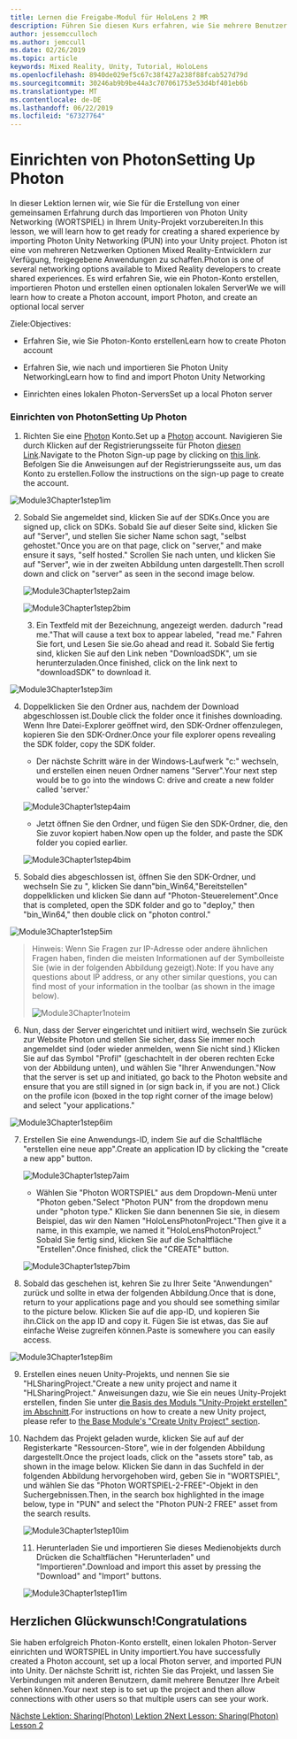 ```yaml
---
title: Lernen die Freigabe-Modul für HoloLens 2 MR
description: Führen Sie diesen Kurs erfahren, wie Sie mehrere Benutzer freigegebene Umgebungen innerhalb einer HoloLens-2-Anwendung zu implementieren.
author: jessemcculloch
ms.author: jemccull
ms.date: 02/26/2019
ms.topic: article
keywords: Mixed Reality, Unity, Tutorial, HoloLens
ms.openlocfilehash: 8940de029ef5c67c38f427a238f88fcab527d79d
ms.sourcegitcommit: 30246ab9b9be44a3c707061753e53d4bf401eb6b
ms.translationtype: MT
ms.contentlocale: de-DE
ms.lasthandoff: 06/22/2019
ms.locfileid: "67327764"
---
```

# <a name="setting-up-photon"></a><span data-ttu-id="710fd-104">Einrichten von Photon</span><span class="sxs-lookup"><span data-stu-id="710fd-104">Setting Up Photon</span></span>

<span data-ttu-id="710fd-105">In dieser Lektion lernen wir, wie Sie für die Erstellung von einer gemeinsamen Erfahrung durch das Importieren von Photon Unity Networking (WORTSPIEL) in Ihrem Unity-Projekt vorzubereiten.</span><span class="sxs-lookup"><span data-stu-id="710fd-105">In this lesson, we will learn how to get ready for creating a shared experience by importing Photon Unity Networking (PUN) into your Unity project.</span></span> <span data-ttu-id="710fd-106">Photon ist eine von mehreren Netzwerken Optionen Mixed Reality-Entwicklern zur Verfügung, freigegebene Anwendungen zu schaffen.</span><span class="sxs-lookup"><span data-stu-id="710fd-106">Photon is one of several networking options available to Mixed Reality developers to create shared experiences.</span></span> <span data-ttu-id="710fd-107">Es wird erfahren Sie, wie ein Photon-Konto erstellen, importieren Photon und erstellen einen optionalen lokalen Server</span><span class="sxs-lookup"><span data-stu-id="710fd-107">We we will learn how to create a Photon account, import Photon, and create an optional local server</span></span>

<span data-ttu-id="710fd-108">Ziele:</span><span class="sxs-lookup"><span data-stu-id="710fd-108">Objectives:</span></span>

* <span data-ttu-id="710fd-109">Erfahren Sie, wie Sie Photon-Konto erstellen</span><span class="sxs-lookup"><span data-stu-id="710fd-109">Learn how to create Photon account</span></span>

* <span data-ttu-id="710fd-110">Erfahren Sie, wie nach und importieren Sie Photon Unity Networking</span><span class="sxs-lookup"><span data-stu-id="710fd-110">Learn how to find and import Photon Unity Networking</span></span>

* <span data-ttu-id="710fd-111">Einrichten eines lokalen Photon-Servers</span><span class="sxs-lookup"><span data-stu-id="710fd-111">Set up a local Photon server</span></span>

  

### <a name="setting-up-photon"></a><span data-ttu-id="710fd-112">Einrichten von Photon</span><span class="sxs-lookup"><span data-stu-id="710fd-112">Setting Up Photon</span></span>

1. <span data-ttu-id="710fd-113">Richten Sie eine [Photon](https://dashboard.photonengine.com/en-US/Account/SignUp) Konto.</span><span class="sxs-lookup"><span data-stu-id="710fd-113">Set up a [Photon](https://dashboard.photonengine.com/en-US/Account/SignUp) account.</span></span> <span data-ttu-id="710fd-114">Navigieren Sie durch Klicken auf der Registrierungsseite für Photon [diesen Link](https://dashboard.photonengine.com/en-US/Account/SignUp).</span><span class="sxs-lookup"><span data-stu-id="710fd-114">Navigate to the Photon Sign-up page by clicking on [this link](https://dashboard.photonengine.com/en-US/Account/SignUp).</span></span> <span data-ttu-id="710fd-115">Befolgen Sie die Anweisungen auf der Registrierungsseite aus, um das Konto zu erstellen.</span><span class="sxs-lookup"><span data-stu-id="710fd-115">Follow the instructions on the sign-up page to create the account.</span></span> 
   

![Module3Chapter1step1im](images/module3chapter1step1im.PNG)

2. <span data-ttu-id="710fd-117">Sobald Sie angemeldet sind, klicken Sie auf der SDKs.</span><span class="sxs-lookup"><span data-stu-id="710fd-117">Once you are signed up, click on SDKs.</span></span> <span data-ttu-id="710fd-118">Sobald Sie auf dieser Seite sind, klicken Sie auf "Server", und stellen Sie sicher Name schon sagt, "selbst gehostet."</span><span class="sxs-lookup"><span data-stu-id="710fd-118">Once you are on that page, click on "server," and make ensure it says, "self hosted."</span></span> <span data-ttu-id="710fd-119">Scrollen Sie nach unten, und klicken Sie auf "Server", wie in der zweiten Abbildung unten dargestellt.</span><span class="sxs-lookup"><span data-stu-id="710fd-119">Then scroll down and click on "server" as seen in the second image below.</span></span>

   

   ![Module3Chapter1step2aim](images/module3chapter1step2aim.PNG)

   ![Module3Chapter1step2bim](images/module3chapter1step2bim.PNG)
   
   3. <span data-ttu-id="710fd-122">Ein Textfeld mit der Bezeichnung, angezeigt werden. dadurch "read me."</span><span class="sxs-lookup"><span data-stu-id="710fd-122">That will cause a text box to appear labeled, "read me."</span></span> <span data-ttu-id="710fd-123">Fahren Sie fort, und Lesen Sie sie.</span><span class="sxs-lookup"><span data-stu-id="710fd-123">Go ahead and read it.</span></span> <span data-ttu-id="710fd-124">Sobald Sie fertig sind, klicken Sie auf den Link neben "DownloadSDK", um sie herunterzuladen.</span><span class="sxs-lookup"><span data-stu-id="710fd-124">Once finished, click on the link next to "downloadSDK" to download it.</span></span>


![Module3Chapter1step3im](images/module3chapter1step3im.PNG)

4. <span data-ttu-id="710fd-126">Doppelklicken Sie den Ordner aus, nachdem der Download abgeschlossen ist.</span><span class="sxs-lookup"><span data-stu-id="710fd-126">Double click the folder once it finishes downloading.</span></span>  <span data-ttu-id="710fd-127">Wenn Ihre Datei-Explorer geöffnet wird, den SDK-Ordner offenzulegen, kopieren Sie den SDK-Ordner.</span><span class="sxs-lookup"><span data-stu-id="710fd-127">Once your file explorer opens revealing the SDK folder, copy the SDK folder.</span></span>
   
   - <span data-ttu-id="710fd-128">Der nächste Schritt wäre in der Windows-Laufwerk "c:" wechseln, und erstellen einen neuen Ordner namens "Server".</span><span class="sxs-lookup"><span data-stu-id="710fd-128">Your next step would be to go into the windows C: drive and create a new folder called 'server.'</span></span>
   
   ![Module3Chapter1step4aim](images/module3chapter1step4aim.PNG)
   
   - <span data-ttu-id="710fd-130">Jetzt öffnen Sie den Ordner, und fügen Sie den SDK-Ordner, die, den Sie zuvor kopiert haben.</span><span class="sxs-lookup"><span data-stu-id="710fd-130">Now open up the folder, and paste the SDK folder you copied earlier.</span></span>
   
   ![Module3Chapter1step4bim](images/module3chapter1step4bim.PNG)
   
5. <span data-ttu-id="710fd-132">Sobald dies abgeschlossen ist, öffnen Sie den SDK-Ordner, und wechseln Sie zu ", klicken Sie dann"bin_Win64,"Bereitstellen" doppelklicken und klicken Sie dann auf "Photon-Steuerelement".</span><span class="sxs-lookup"><span data-stu-id="710fd-132">Once that is completed, open the SDK folder and go to "deploy," then "bin_Win64," then double click on "photon control."</span></span>


![Module3Chapter1step5im](images/module3chapter1step5im.PNG)

> <span data-ttu-id="710fd-134">Hinweis: Wenn Sie Fragen zur IP-Adresse oder andere ähnlichen Fragen haben, finden die meisten Informationen auf der Symbolleiste Sie (wie in der folgenden Abbildung gezeigt).</span><span class="sxs-lookup"><span data-stu-id="710fd-134">Note: If you have any questions about IP address, or any other similar questions, you can find most of your information in the toolbar (as shown in the image below).</span></span>
>
> ![Module3Chapter1noteim](images/module3chapter1noteim.PNG)

6. <span data-ttu-id="710fd-136">Nun, dass der Server eingerichtet und initiiert wird, wechseln Sie zurück zur Website Photon und stellen Sie sicher, dass Sie immer noch angemeldet sind (oder wieder anmelden, wenn Sie nicht sind.) Klicken Sie auf das Symbol "Profil" (geschachtelt in der oberen rechten Ecke von der Abbildung unten), und wählen Sie "Ihrer Anwendungen."</span><span class="sxs-lookup"><span data-stu-id="710fd-136">Now that the server is set up and initiated, go back to the Photon website and ensure that you are still signed in (or sign back in, if you are not.) Click on the profile icon (boxed in the top right corner of the image below) and select "your applications."</span></span>
   

![Module3Chapter1step6im](images/module3chapter1step6im.PNG)

7. <span data-ttu-id="710fd-138">Erstellen Sie eine Anwendungs-ID, indem Sie auf die Schaltfläche "erstellen eine neue app".</span><span class="sxs-lookup"><span data-stu-id="710fd-138">Create an application ID by clicking the "create a new app" button.</span></span>

   ![Module3Chapter1step7aim](images/module3chapter1step7aim.PNG)

   - <span data-ttu-id="710fd-140">Wählen Sie "Photon WORTSPIEL" aus dem Dropdown-Menü unter "Photon geben."</span><span class="sxs-lookup"><span data-stu-id="710fd-140">Select "Photon PUN" from the dropdown menu under "photon type."</span></span> <span data-ttu-id="710fd-141">Klicken Sie dann benennen Sie sie, in diesem Beispiel, das wir den Namen "HoloLensPhotonProject."</span><span class="sxs-lookup"><span data-stu-id="710fd-141">Then give it a name, in this example, we named it "HoloLensPhotonProject."</span></span> <span data-ttu-id="710fd-142">Sobald Sie fertig sind, klicken Sie auf die Schaltfläche "Erstellen".</span><span class="sxs-lookup"><span data-stu-id="710fd-142">Once finished, click the "CREATE" button.</span></span>

   ![Module3Chapter1step7bim](images/module3chapter1step7bim.PNG)

8. <span data-ttu-id="710fd-144">Sobald das geschehen ist, kehren Sie zu Ihrer Seite "Anwendungen" zurück und sollte in etwa der folgenden Abbildung.</span><span class="sxs-lookup"><span data-stu-id="710fd-144">Once that is done, return to your applications page and you should see something similar to the picture below.</span></span> <span data-ttu-id="710fd-145">Klicken Sie auf die app-ID, und kopieren Sie ihn.</span><span class="sxs-lookup"><span data-stu-id="710fd-145">Click on the app ID and copy it.</span></span> <span data-ttu-id="710fd-146">Fügen Sie ist etwas, das Sie auf einfache Weise zugreifen können.</span><span class="sxs-lookup"><span data-stu-id="710fd-146">Paste is somewhere you can easily access.</span></span>  
   

![Module3Chapter1step8im](images/module3chapter1step8im.PNG)

9. <span data-ttu-id="710fd-148">Erstellen eines neuen Unity-Projekts, und nennen Sie sie "HLSharingProject."</span><span class="sxs-lookup"><span data-stu-id="710fd-148">Create a new unity project and name it "HLSharingProject."</span></span> <span data-ttu-id="710fd-149">Anweisungen dazu, wie Sie ein neues Unity-Projekt erstellen, finden Sie unter [die Basis des Moduls "Unity-Projekt erstellen" im Abschnitt](https://docs.microsoft.com/en-us/windows/mixed-reality/mrlearning-base-ch1#create-new-unity-project).</span><span class="sxs-lookup"><span data-stu-id="710fd-149">For instructions on how to create a new Unity project, please refer to [the Base Module's "Create Unity Project" section](https://docs.microsoft.com/en-us/windows/mixed-reality/mrlearning-base-ch1#create-new-unity-project).</span></span> 


10. <span data-ttu-id="710fd-150">Nachdem das Projekt geladen wurde, klicken Sie auf auf der Registerkarte "Ressourcen-Store", wie in der folgenden Abbildung dargestellt.</span><span class="sxs-lookup"><span data-stu-id="710fd-150">Once the project loads, click on the "assets store" tab, as shown in the image below.</span></span> <span data-ttu-id="710fd-151">Klicken Sie dann in das Suchfeld in der folgenden Abbildung hervorgehoben wird, geben Sie in "WORTSPIEL", und wählen Sie das "Photon WORTSPIEL-2-FREE"-Objekt in den Suchergebnissen.</span><span class="sxs-lookup"><span data-stu-id="710fd-151">Then, in the search box highlighted in the image below, type in "PUN" and select the "Photon PUN-2 FREE" asset from the search results.</span></span> 

    ![Module3Chapter1step10im](images/module3chapter1step10im.PNG)
    
    11. <span data-ttu-id="710fd-153">Herunterladen Sie und importieren Sie dieses Medienobjekts durch Drücken die Schaltflächen "Herunterladen" und "Importieren".</span><span class="sxs-lookup"><span data-stu-id="710fd-153">Download and import this asset by pressing the "Download" and "Import" buttons.</span></span>
    
    ![Module3Chapter1step11im](images/module3chapter1step11im.PNG)

## <a name="congratulations"></a><span data-ttu-id="710fd-155">Herzlichen Glückwunsch!</span><span class="sxs-lookup"><span data-stu-id="710fd-155">Congratulations</span></span>

<span data-ttu-id="710fd-156">Sie haben erfolgreich Photon-Konto erstellt, einen lokalen Photon-Server einrichten und WORTSPIEL in Unity importiert.</span><span class="sxs-lookup"><span data-stu-id="710fd-156">You have successfully created a Photon account, set up a local Photon server, and imported PUN into Unity.</span></span> <span data-ttu-id="710fd-157">Der nächste Schritt ist, richten Sie das Projekt, und lassen Sie Verbindungen mit anderen Benutzern, damit mehrere Benutzer Ihre Arbeit sehen können.</span><span class="sxs-lookup"><span data-stu-id="710fd-157">Your next step is to set up the project and then allow connections with other users so that multiple users can see your work.</span></span> 

<span data-ttu-id="710fd-158">[Nächste Lektion: Sharing(Photon) Lektion 2](mrlearning-sharing(photon)-ch2.md)</span><span class="sxs-lookup"><span data-stu-id="710fd-158">[Next Lesson: Sharing(Photon) Lesson 2](mrlearning-sharing(photon)-ch2.md)</span></span>

